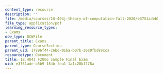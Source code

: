 ```yaml
---
content_type: resource
description: ''
file: /media/courses/18-404j-theory-of-computation-fall-2020/e3751adeb5b918dbfea11a1c28b1278a_MIT18_404f20_final.pdf
file_type: application/pdf
learning_resource_types:
- Exams
ocw_type: OCWFile
parent_title: Exams
parent_type: CourseSection
parent_uid: 17896f44-26bd-01ba-b07b-30e0fbd89cca
resourcetype: Document
title: 18.404J F2006 Sample Final Exam
uid: e3751ade-b5b9-18db-fea1-1a1c28b1278a
---
```

